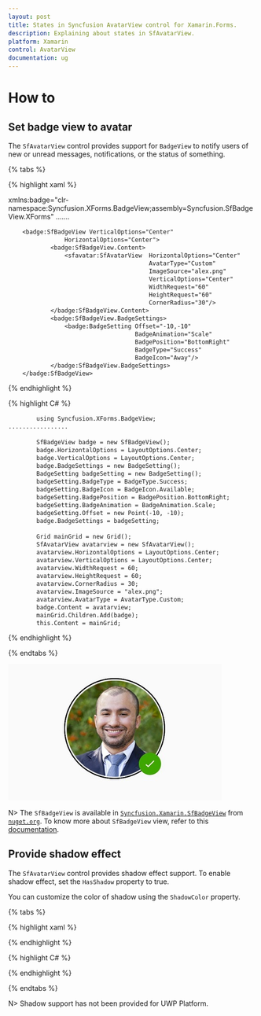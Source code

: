 ```yaml
---
layout: post
title: States in Syncfusion AvatarView control for Xamarin.Forms.
description: Explaining about states in SfAvatarView.
platform: Xamarin
control: AvatarView
documentation: ug
---
```


# How to

## Set badge view to avatar

The `SfAvatarView` control provides support for `BadgeView` to notify users of new or unread messages, notifications, or the status of something.

{% tabs %}

{% highlight xaml %}

xmlns:badge="clr-namespace:Syncfusion.XForms.BadgeView;assembly=Syncfusion.SfBadgeView.XForms"
.......

        <badge:SfBadgeView VerticalOptions="Center"
                    HorizontalOptions="Center">
                <badge:SfBadgeView.Content>
                    <sfavatar:SfAvatarView  HorizontalOptions="Center"
                                            AvatarType="Custom"
                                            ImageSource="alex.png"
                                            VerticalOptions="Center"
                                            WidthRequest="60"
                                            HeightRequest="60"
                                            CornerRadius="30"/>
                </badge:SfBadgeView.Content>
                <badge:SfBadgeView.BadgeSettings>
                    <badge:BadgeSetting Offset="-10,-10" 
                                        BadgeAnimation="Scale"
                                        BadgePosition="BottomRight" 
                                        BadgeType="Success"
                                        BadgeIcon="Away"/>
                </badge:SfBadgeView.BadgeSettings>
        </badge:SfBadgeView>

{% endhighlight %}

{% highlight C# %}
             
            using Syncfusion.XForms.BadgeView;
    .................

            SfBadgeView badge = new SfBadgeView();
            badge.HorizontalOptions = LayoutOptions.Center;
            badge.VerticalOptions = LayoutOptions.Center;
            badge.BadgeSettings = new BadgeSetting();
            BadgeSetting badgeSetting = new BadgeSetting();
            badgeSetting.BadgeType = BadgeType.Success;
            badgeSetting.BadgeIcon = BadgeIcon.Available;
            badgeSetting.BadgePosition = BadgePosition.BottomRight;
            badgeSetting.BadgeAnimation = BadgeAnimation.Scale;
            badgeSetting.Offset = new Point(-10, -10);
            badge.BadgeSettings = badgeSetting;
            
            Grid mainGrid = new Grid();
            SfAvatarView avatarview = new SfAvatarView();
            avatarview.HorizontalOptions = LayoutOptions.Center;
            avatarview.VerticalOptions = LayoutOptions.Center;
            avatarview.WidthRequest = 60;
            avatarview.HeightRequest = 60;
            avatarview.CornerRadius = 30;
            avatarview.ImageSource = "alex.png";
            avatarview.AvatarType = AvatarType.Custom;
            badge.Content = avatarview;
            mainGrid.Children.Add(badge);
            this.Content = mainGrid;

{% endhighlight %}

{% endtabs %}

![BadgeView support](images/BadgeView_AvatarView.jpg)

N> The `SfBadgeView` is available in [`Syncfusion.Xamarin.SfBadgeView`](https://www.nuget.org/packages/Syncfusion.Xamarin.SfBadgeView) from [`nuget.org`](https://www.nuget.org/). To know more about `SfBadgeView` view, refer to this [documentation](https://help.syncfusion.com/xamarin/sfbadgeview/getting-started).

## Provide shadow effect

The `SfAvatarView` control provides shadow effect support. To enable shadow effect, set the `HasShadow` property to true.

You can customize the color of shadow using the `ShadowColor` property.

{% tabs %}

{% highlight xaml %}

{% endhighlight %}

{% highlight C# %}

{% endhighlight %}

{% endtabs %}

N> Shadow support has not been provided for UWP Platform.


